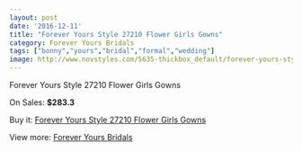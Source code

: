 ```yaml
---
layout: post
date: '2016-12-11'
title: "Forever Yours Style 27210 Flower Girls Gowns"
category: Forever Yours Bridals
tags: ["bonny","yours","bridal","formal","wedding"]
image: http://www.novstyles.com/5635-thickbox_default/forever-yours-style-27210-flower-girls-gowns.jpg
---
```

Forever Yours Style 27210 Flower Girls Gowns

On Sales: **$283.3**
<a href="https://www.novstyles.com/en/forever-yours-bridals/3511-forever-yours-style-27210-flower-girls-gowns.html"><amp-img layout="responsive" width="600" height="600" src="//www.novstyles.com/5635-thickbox_default/forever-yours-style-27210-flower-girls-gowns.jpg" alt="Forever Yours Style 27210 Flower Girls Gowns 0" /></a>

Buy it: [Forever Yours Style 27210 Flower Girls Gowns](https://www.novstyles.com/en/forever-yours-bridals/3511-forever-yours-style-27210-flower-girls-gowns.html "Forever Yours Style 27210 Flower Girls Gowns")

View more: [Forever Yours Bridals](https://www.novstyles.com/en/20-forever-yours-bridals "Forever Yours Bridals")